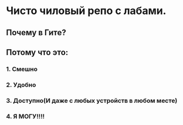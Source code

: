 # Чисто чиловый репо с лабами. 

## Почему в Гите?

## Потому что это:

### 1. Смешно
### 2. Удобно 
### 3. Доступно(И даже с любых устройств в любом месте)
### 4. Я МОГУ!!!!